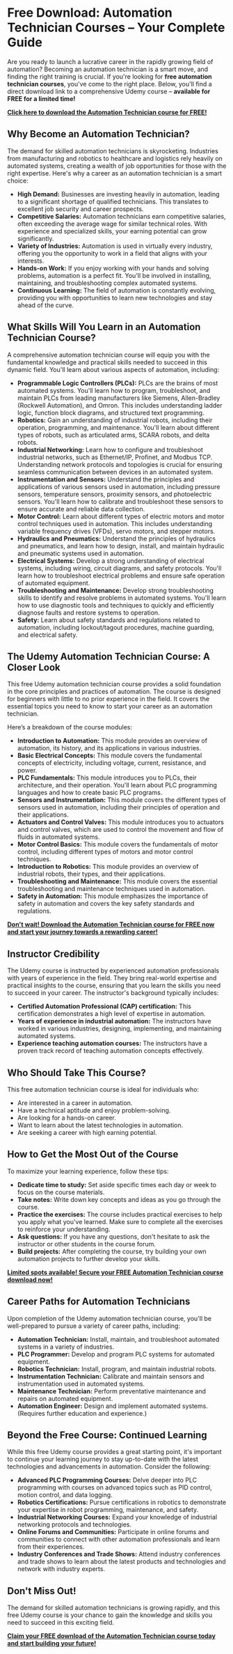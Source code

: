 # Free Download: Automation Technician Courses – Your Complete Guide

Are you ready to launch a lucrative career in the rapidly growing field of automation? Becoming an automation technician is a smart move, and finding the right training is crucial. If you're looking for **free automation technician courses**, you've come to the right place. Below, you'll find a direct download link to a comprehensive Udemy course – **available for FREE for a limited time!**

[**Click here to download the Automation Technician course for FREE!**](https://udemywork.com/automation-technician-courses)

## Why Become an Automation Technician?

The demand for skilled automation technicians is skyrocketing. Industries from manufacturing and robotics to healthcare and logistics rely heavily on automated systems, creating a wealth of job opportunities for those with the right expertise. Here's why a career as an automation technician is a smart choice:

*   **High Demand:** Businesses are investing heavily in automation, leading to a significant shortage of qualified technicians. This translates to excellent job security and career prospects.
*   **Competitive Salaries:** Automation technicians earn competitive salaries, often exceeding the average wage for similar technical roles. With experience and specialized skills, your earning potential can grow significantly.
*   **Variety of Industries:** Automation is used in virtually every industry, offering you the opportunity to work in a field that aligns with your interests.
*   **Hands-on Work:** If you enjoy working with your hands and solving problems, automation is a perfect fit. You'll be involved in installing, maintaining, and troubleshooting complex automated systems.
*   **Continuous Learning:** The field of automation is constantly evolving, providing you with opportunities to learn new technologies and stay ahead of the curve.

## What Skills Will You Learn in an Automation Technician Course?

A comprehensive automation technician course will equip you with the fundamental knowledge and practical skills needed to succeed in this dynamic field. You'll learn about various aspects of automation, including:

*   **Programmable Logic Controllers (PLCs):** PLCs are the brains of most automated systems. You'll learn how to program, troubleshoot, and maintain PLCs from leading manufacturers like Siemens, Allen-Bradley (Rockwell Automation), and Omron. This includes understanding ladder logic, function block diagrams, and structured text programming.
*   **Robotics:** Gain an understanding of industrial robots, including their operation, programming, and maintenance. You'll learn about different types of robots, such as articulated arms, SCARA robots, and delta robots.
*   **Industrial Networking:** Learn how to configure and troubleshoot industrial networks, such as Ethernet/IP, Profinet, and Modbus TCP. Understanding network protocols and topologies is crucial for ensuring seamless communication between devices in an automated system.
*   **Instrumentation and Sensors:** Understand the principles and applications of various sensors used in automation, including pressure sensors, temperature sensors, proximity sensors, and photoelectric sensors. You'll learn how to calibrate and troubleshoot these sensors to ensure accurate and reliable data collection.
*   **Motor Control:** Learn about different types of electric motors and motor control techniques used in automation. This includes understanding variable frequency drives (VFDs), servo motors, and stepper motors.
*   **Hydraulics and Pneumatics:** Understand the principles of hydraulics and pneumatics, and learn how to design, install, and maintain hydraulic and pneumatic systems used in automation.
*   **Electrical Systems:** Develop a strong understanding of electrical systems, including wiring, circuit diagrams, and safety protocols. You'll learn how to troubleshoot electrical problems and ensure safe operation of automated equipment.
*   **Troubleshooting and Maintenance:** Develop strong troubleshooting skills to identify and resolve problems in automated systems. You'll learn how to use diagnostic tools and techniques to quickly and efficiently diagnose faults and restore systems to operation.
*   **Safety:** Learn about safety standards and regulations related to automation, including lockout/tagout procedures, machine guarding, and electrical safety.

## The Udemy Automation Technician Course: A Closer Look

This free Udemy automation technician course provides a solid foundation in the core principles and practices of automation. The course is designed for beginners with little to no prior experience in the field. It covers the essential topics you need to know to start your career as an automation technician.

Here’s a breakdown of the course modules:

*   **Introduction to Automation:** This module provides an overview of automation, its history, and its applications in various industries.
*   **Basic Electrical Concepts:** This module covers the fundamental concepts of electricity, including voltage, current, resistance, and power.
*   **PLC Fundamentals:** This module introduces you to PLCs, their architecture, and their operation. You'll learn about PLC programming languages and how to create basic PLC programs.
*   **Sensors and Instrumentation:** This module covers the different types of sensors used in automation, including their principles of operation and their applications.
*   **Actuators and Control Valves:** This module introduces you to actuators and control valves, which are used to control the movement and flow of fluids in automated systems.
*   **Motor Control Basics:** This module covers the fundamentals of motor control, including different types of motors and motor control techniques.
*   **Introduction to Robotics:** This module provides an overview of industrial robots, their types, and their applications.
*   **Troubleshooting and Maintenance:** This module covers the essential troubleshooting and maintenance techniques used in automation.
*   **Safety in Automation:** This module emphasizes the importance of safety in automation and covers the key safety standards and regulations.

[**Don't wait! Download the Automation Technician course for FREE now and start your journey towards a rewarding career!**](https://udemywork.com/automation-technician-courses)

## Instructor Credibility

The Udemy course is instructed by experienced automation professionals with years of experience in the field. They bring real-world expertise and practical insights to the course, ensuring that you learn the skills you need to succeed in your career. The instructor's background typically includes:

*   **Certified Automation Professional (CAP) certification:** This certification demonstrates a high level of expertise in automation.
*   **Years of experience in industrial automation:** The instructors have worked in various industries, designing, implementing, and maintaining automated systems.
*   **Experience teaching automation courses:** The instructors have a proven track record of teaching automation concepts effectively.

## Who Should Take This Course?

This free automation technician course is ideal for individuals who:

*   Are interested in a career in automation.
*   Have a technical aptitude and enjoy problem-solving.
*   Are looking for a hands-on career.
*   Want to learn about the latest technologies in automation.
*   Are seeking a career with high earning potential.

## How to Get the Most Out of the Course

To maximize your learning experience, follow these tips:

*   **Dedicate time to study:** Set aside specific times each day or week to focus on the course materials.
*   **Take notes:** Write down key concepts and ideas as you go through the course.
*   **Practice the exercises:** The course includes practical exercises to help you apply what you've learned. Make sure to complete all the exercises to reinforce your understanding.
*   **Ask questions:** If you have any questions, don't hesitate to ask the instructor or other students in the course forum.
*   **Build projects:** After completing the course, try building your own automation projects to further develop your skills.

[**Limited spots available! Secure your FREE Automation Technician course download now!**](https://udemywork.com/automation-technician-courses)

## Career Paths for Automation Technicians

Upon completion of the Udemy automation technician course, you'll be well-prepared to pursue a variety of career paths, including:

*   **Automation Technician:** Install, maintain, and troubleshoot automated systems in a variety of industries.
*   **PLC Programmer:** Develop and program PLC systems for automated equipment.
*   **Robotics Technician:** Install, program, and maintain industrial robots.
*   **Instrumentation Technician:** Calibrate and maintain sensors and instrumentation used in automated systems.
*   **Maintenance Technician:** Perform preventative maintenance and repairs on automated equipment.
*   **Automation Engineer:** Design and implement automated systems. (Requires further education and experience.)

## Beyond the Free Course: Continued Learning

While this free Udemy course provides a great starting point, it's important to continue your learning journey to stay up-to-date with the latest technologies and advancements in automation. Consider the following:

*   **Advanced PLC Programming Courses:** Delve deeper into PLC programming with courses on advanced topics such as PID control, motion control, and data logging.
*   **Robotics Certifications:** Pursue certifications in robotics to demonstrate your expertise in robot programming, maintenance, and safety.
*   **Industrial Networking Courses:** Expand your knowledge of industrial networking protocols and technologies.
*   **Online Forums and Communities:** Participate in online forums and communities to connect with other automation professionals and learn from their experiences.
*   **Industry Conferences and Trade Shows:** Attend industry conferences and trade shows to learn about the latest products and technologies and network with industry experts.

## Don't Miss Out!

The demand for skilled automation technicians is growing rapidly, and this free Udemy course is your chance to gain the knowledge and skills you need to succeed in this exciting field.

**[Claim your FREE download of the Automation Technician course today and start building your future!](https://udemywork.com/automation-technician-courses)**
